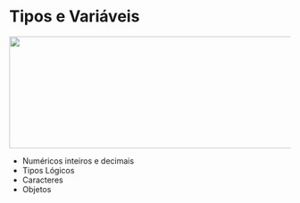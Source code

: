 # Tipos e Variáveis

<img align="center" height ="200" width="700" src = "https://i.pinimg.com/originals/36/2d/5c/362d5c55859146c0c7debfca296ad321.gif">


* Numéricos inteiros e decimais
* Tipos Lógicos
* Caracteres
* Objetos

